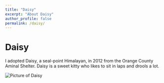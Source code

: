 ```yaml
---
title: "Daisy"
excerpt: "About Daisy"
author_profile: false
permalink: /daisy/
---
```


Daisy
=====
I adopted Daisy, a seal-point Himalayan, in 2012 from the Orange County Aminal Shelter. Daisy is a sweet kitty who likes to sit in laps and drools a lot.

![Picture of Daisy]("daisy.pdf")

